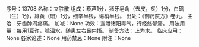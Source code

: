 序号：13708
名称：立胜散
组成：藜芦1分，猪牙皂角（去皮，炙）1分，白矾（生）1分，雄黄（研）1分，细辛半钱，蝎梢半钱。
出处：《御药院方》卷九。
主治：牙齿肿闷疼痛。
加减：None
功效：宣泄诸阳毒气，行经络郁滞。
用法用量：每用1豆许，噙温水，随患左右鼻内搐。
制备方法：上为末。
临床应用：None
各家论述：None
用药禁忌：None
附注：None
